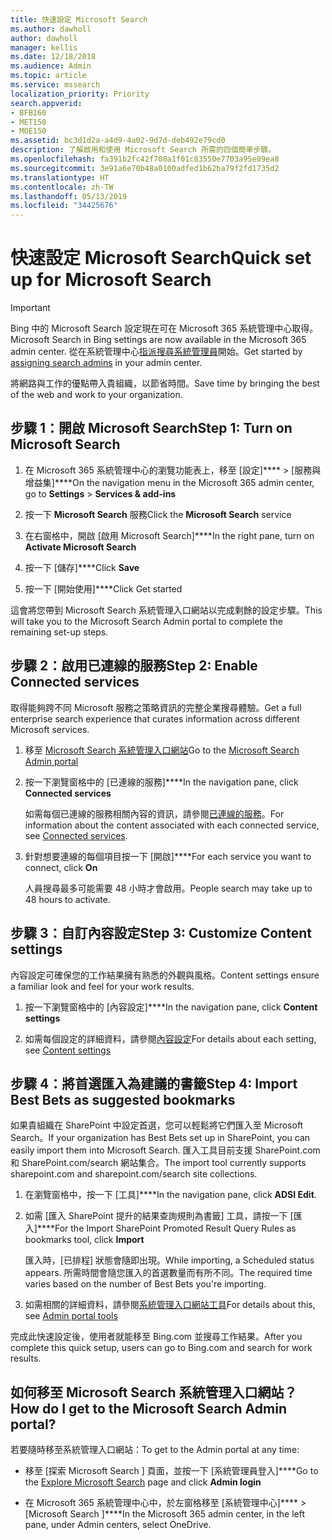 ```yaml
---
title: 快速設定 Microsoft Search
ms.author: dawholl
author: dawholl
manager: kellis
ms.date: 12/18/2018
ms.audience: Admin
ms.topic: article
ms.service: mssearch
localization_priority: Priority
search.appverid:
- BFB160
- MET150
- MOE150
ms.assetid: bc3d1d2a-a4d9-4a02-9d7d-deb492e79cd0
description: 了解啟用和使用 Microsoft Search 所需的四個簡單步驟。
ms.openlocfilehash: fa391b2fc42f708a1f01c83550e7703a95e09ea8
ms.sourcegitcommit: 3e91a6e70b48a0100adfed1b62ba79f2fd1735d2
ms.translationtype: HT
ms.contentlocale: zh-TW
ms.lasthandoff: 05/13/2019
ms.locfileid: "34425676"
---
```

# <a name="quick-set-up-for-microsoft-search"></a><span data-ttu-id="63f49-103">快速設定 Microsoft Search</span><span class="sxs-lookup"><span data-stu-id="63f49-103">Quick set up for Microsoft Search</span></span>

> [!IMPORTANT]
> <span data-ttu-id="63f49-104">Bing 中的 Microsoft Search 設定現在可在 Microsoft 365 系統管理中心取得。</span><span class="sxs-lookup"><span data-stu-id="63f49-104">Microsoft Search in Bing settings are now available in the Microsoft 365 admin center.</span></span> <span data-ttu-id="63f49-105">從在系統管理中心[指派搜尋系統管理員](https://docs.microsoft.com/zh-TW/microsoftsearch/setup-microsoft-search#step-2-assign-search-admin-and-search-editor)開始。</span><span class="sxs-lookup"><span data-stu-id="63f49-105">Get started by [assigning search admins](https://docs.microsoft.com/en-us/microsoftsearch/setup-microsoft-search#step-2-assign-search-admin-and-search-editor) in your admin center.</span></span>
    
<span data-ttu-id="63f49-106">將網路與工作的優點帶入貴組織，以節省時間。</span><span class="sxs-lookup"><span data-stu-id="63f49-106">Save time by bringing the best of the web and work to your organization.</span></span>
  
## <a name="step-1-turn-on-microsoft-search"></a><span data-ttu-id="63f49-107">步驟 1：開啟 Microsoft Search</span><span class="sxs-lookup"><span data-stu-id="63f49-107">Step 1: Turn on Microsoft Search</span></span>

1. <span data-ttu-id="63f49-108">在 Microsoft 365 系統管理中心的瀏覽功能表上，移至 [設定]\*\*\*\* \> [服務與增益集]\*\*\*\*</span><span class="sxs-lookup"><span data-stu-id="63f49-108">On the navigation menu in the Microsoft 365 admin center, go to **Settings** \> **Services &amp; add-ins**</span></span>
    
2. <span data-ttu-id="63f49-109">按一下 **Microsoft Search** 服務</span><span class="sxs-lookup"><span data-stu-id="63f49-109">Click the **Microsoft Search** service</span></span> 
    
3. <span data-ttu-id="63f49-110">在右窗格中，開啟 [啟用 Microsoft Search]\*\*\*\*</span><span class="sxs-lookup"><span data-stu-id="63f49-110">In the right pane, turn on **Activate Microsoft Search**</span></span>
    
4. <span data-ttu-id="63f49-111">按一下 [儲存]\*\*\*\*</span><span class="sxs-lookup"><span data-stu-id="63f49-111">Click **Save**</span></span>
    
5. <span data-ttu-id="63f49-112">按一下 [開始使用]\*\*\*\*</span><span class="sxs-lookup"><span data-stu-id="63f49-112">Click Get started</span></span>
  
<span data-ttu-id="63f49-113">這會將您帶到 Microsoft Search 系統管理入口網站以完成剩餘的設定步驟。</span><span class="sxs-lookup"><span data-stu-id="63f49-113">This will take you to the Microsoft Search Admin portal to complete the remaining set-up steps.</span></span>
    
## <a name="step-2-enable-connected-services"></a><span data-ttu-id="63f49-114">步驟 2：啟用已連線的服務</span><span class="sxs-lookup"><span data-stu-id="63f49-114">Step 2: Enable Connected services</span></span>

<span data-ttu-id="63f49-115">取得能夠跨不同 Microsoft 服務之策略資訊的完整企業搜尋體驗。</span><span class="sxs-lookup"><span data-stu-id="63f49-115">Get a full enterprise search experience that curates information across different Microsoft services.</span></span>
  
1. <span data-ttu-id="63f49-116">移至 [Microsoft Search 系統管理入口網站](https://www.bingforbusiness.com/admin)</span><span class="sxs-lookup"><span data-stu-id="63f49-116">Go to the [Microsoft Search Admin portal](https://www.bingforbusiness.com/admin)</span></span>
    
2. <span data-ttu-id="63f49-117">按一下瀏覽窗格中的 [已連線的服務]\*\*\*\*</span><span class="sxs-lookup"><span data-stu-id="63f49-117">In the navigation pane, click **Connected services**</span></span>
    
    <span data-ttu-id="63f49-118">如需每個已連線的服務相關內容的資訊，請參閱[已連線的服務](connected-services.md)。</span><span class="sxs-lookup"><span data-stu-id="63f49-118">For information about the content associated with each connected service, see [Connected services](connected-services.md).</span></span>
    
3. <span data-ttu-id="63f49-119">針對想要連線的每個項目按一下 [開啟]\*\*\*\*</span><span class="sxs-lookup"><span data-stu-id="63f49-119">For each service you want to connect, click **On**</span></span>
    
    <span data-ttu-id="63f49-120">人員搜尋最多可能需要 48 小時才會啟用。</span><span class="sxs-lookup"><span data-stu-id="63f49-120">People search may take up to 48 hours to activate.</span></span>
    
## <a name="step-3-customize-content-settings"></a><span data-ttu-id="63f49-121">步驟 3：自訂內容設定</span><span class="sxs-lookup"><span data-stu-id="63f49-121">Step 3: Customize Content settings</span></span>

<span data-ttu-id="63f49-122">內容設定可確保您的工作結果擁有熟悉的外觀與風格。</span><span class="sxs-lookup"><span data-stu-id="63f49-122">Content settings ensure a familiar look and feel for your work results.</span></span> 
  
1. <span data-ttu-id="63f49-123">按一下瀏覽窗格中的 [內容設定]\*\*\*\*</span><span class="sxs-lookup"><span data-stu-id="63f49-123">In the navigation pane, click **Content settings**</span></span>
    
2. <span data-ttu-id="63f49-124">如需每個設定的詳細資料，請參閱[內容設定](content-settings.md)</span><span class="sxs-lookup"><span data-stu-id="63f49-124">For details about each setting, see [Content settings](content-settings.md)</span></span>
    
## <a name="step-4-import-best-bets-as-suggested-bookmarks"></a><span data-ttu-id="63f49-125">步驟 4：將首選匯入為建議的書籤</span><span class="sxs-lookup"><span data-stu-id="63f49-125">Step 4: Import Best Bets as suggested bookmarks</span></span>

<span data-ttu-id="63f49-126">如果貴組織在 SharePoint 中設定首選，您可以輕鬆將它們匯入至 Microsoft Search。</span><span class="sxs-lookup"><span data-stu-id="63f49-126">If your organization has Best Bets set up in SharePoint, you can easily import them into Microsoft Search.</span></span> <span data-ttu-id="63f49-127">匯入工具目前支援 SharePoint.com 和 SharePoint.com/search 網站集合。</span><span class="sxs-lookup"><span data-stu-id="63f49-127">The import tool currently supports sharepoint.com and sharepoint.com/search site collections.</span></span> 
  
1. <span data-ttu-id="63f49-128">在瀏覽窗格中，按一下 [工具]\*\*\*\*</span><span class="sxs-lookup"><span data-stu-id="63f49-128">In the navigation pane, click **ADSI Edit**.</span></span>
    
2. <span data-ttu-id="63f49-129">如需 [匯入 SharePoint 提升的結果查詢規則為書籤] 工具，請按一下 [匯入]\*\*\*\*</span><span class="sxs-lookup"><span data-stu-id="63f49-129">For the Import SharePoint Promoted Result Query Rules as bookmarks tool, click **Import**</span></span>
    
    <span data-ttu-id="63f49-130">匯入時，[已排程] 狀態會隨即出現。</span><span class="sxs-lookup"><span data-stu-id="63f49-130">While importing, a Scheduled status appears.</span></span> <span data-ttu-id="63f49-131">所需時間會隨您匯入的首選數量而有所不同。</span><span class="sxs-lookup"><span data-stu-id="63f49-131">The required time varies based on the number of Best Bets you're importing.</span></span>
    
3. <span data-ttu-id="63f49-132">如需相關的詳細資料，請參閱[系統管理入口網站工具](admin-portal-tools.md)</span><span class="sxs-lookup"><span data-stu-id="63f49-132">For details about this, see [Admin portal tools](admin-portal-tools.md)</span></span>
    
<span data-ttu-id="63f49-133">完成此快速設定後，使用者就能移至 Bing.com 並搜尋工作結果。</span><span class="sxs-lookup"><span data-stu-id="63f49-133">After you complete this quick setup, users can go to Bing.com and search for work results.</span></span> 
  
## <a name="how-do-i-get-to-the-microsoft-search-admin-portal"></a><span data-ttu-id="63f49-134">如何移至 Microsoft Search 系統管理入口網站？</span><span class="sxs-lookup"><span data-stu-id="63f49-134">How do I get to the Microsoft Search Admin portal?</span></span>

<span data-ttu-id="63f49-135">若要隨時移至系統管理入口網站：</span><span class="sxs-lookup"><span data-stu-id="63f49-135">To get to the Admin portal at any time:</span></span>
  
- <span data-ttu-id="63f49-136">移至 [探索 Microsoft Search ][](https://www.bing.com/business/explore) 頁面，並按一下 [系統管理員登入]\*\*\*\*</span><span class="sxs-lookup"><span data-stu-id="63f49-136">Go to the [Explore Microsoft Search](https://www.bing.com/business/explore) page and click **Admin login**</span></span>
    
- <span data-ttu-id="63f49-137">在 Microsoft 365 系統管理中心中，於左窗格移至 [系統管理中心]\*\*\*\* \> [Microsoft Search ]\*\*\*\*</span><span class="sxs-lookup"><span data-stu-id="63f49-137">In the Microsoft 365 admin center, in the left pane, under Admin centers, select OneDrive.</span></span>

  

